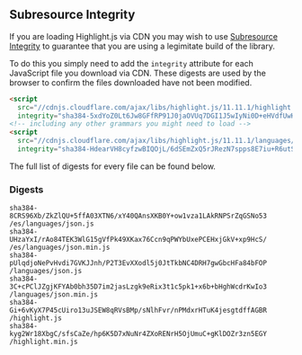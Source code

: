 ## Subresource Integrity

If you are loading Highlight.js via CDN you may wish to use [Subresource Integrity](https://developer.mozilla.org/en-US/docs/Web/Security/Subresource_Integrity) to guarantee that you are using a legimitate build of the library.

To do this you simply need to add the `integrity` attribute for each JavaScript file you download via CDN. These digests are used by the browser to confirm the files downloaded have not been modified.

```html
<script
  src="//cdnjs.cloudflare.com/ajax/libs/highlight.js/11.11.1/highlight.min.js"
  integrity="sha384-5xdYoZ0Lt6Jw8GFfRP91J0jaOVUq7DGI1J5wIyNi0D+eHVdfUwHR4gW6kPsw489E"></script>
<!-- including any other grammars you might need to load -->
<script
  src="//cdnjs.cloudflare.com/ajax/libs/highlight.js/11.11.1/languages/go.min.js"
  integrity="sha384-HdearVH8cyfzwBIQOjL/6dSEmZxQ5rJRezN7spps8E7iu+R6utS8c2ab0AgBNFfH"></script>
```

The full list of digests for every file can be found below.

### Digests

```
sha384-8CRS96Xb/ZkZlQU+5ffA03XTN6/xY40QAnsXKB0Y+ow1vza1LAkRNPSrZqGSNo53 /es/languages/json.js
sha384-UHzaYxI/rAo84TEK3WlG15gVfPk49XKax76Ccn9qPWYbUxePCEHxjGkV+xp9HcS/ /es/languages/json.min.js
sha384-pUlqdjoNePvHvdi7GVKJJnh/P2T3EvXXodl5j0JtTkbNC4DRH7gwGbcHFa84bFOP /languages/json.js
sha384-3C+cPClJZgjKFYAb0bh35D7im2jasLzgk9eRix3t1c5pk1+x6b+bHghWcdrKwIo3 /languages/json.min.js
sha384-Gi+6vKyX7P45cUiro13uJSEW8qRVsBMp/sNlhFvr/nPMdxrHTuK4jesgtdffAGBR /highlight.js
sha384-kyg2Wr18XbgC/sfsCaZe/hp6K5D7xNuNr4ZXoRENrH5OjUmuC+gKlDOZr3zn5EGY /highlight.min.js
```

